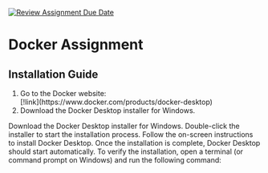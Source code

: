 [![Review Assignment Due Date](https://classroom.github.com/assets/deadline-readme-button-24ddc0f5d75046c5622901739e7c5dd533143b0c8e959d652212380cedb1ea36.svg)](https://classroom.github.com/a/nj7iw4Wb)
# Docker Assignment 
## Installation Guide
<ol>
  <li>Go to the Docker website:</li>
  [!link](https://www.docker.com/products/docker-desktop) 
  <li>Download the Docker Desktop installer for Windows.</li>
</ol>
Download the Docker Desktop installer for Windows.
Double-click the installer to start the installation process.
Follow the on-screen instructions to install Docker Desktop.
Once the installation is complete, Docker Desktop should start automatically.
To verify the installation, open a terminal (or command prompt on Windows) and run the following command:
